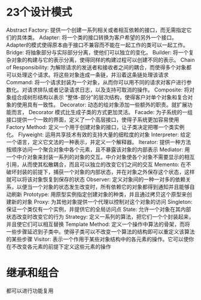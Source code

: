 
# 23个设计模式
Abstract Factory: 提供一个创建一系列相关或者相互依赖的接口，而无需指定它们的具体类。
Adapter: 将一个类的接口转换为客户希望的另外一个接口。Adapter的模式使得原本由于接口不兼容而不能在一起工作的类可以一起工作。
Bridge: 将抽象部分与实际部分分离，使他们可以独立的变化。
Builder: 将一个复杂对象的构建与它的表示分离，使得同样的构建过程可以创建不同的表示。
Chain of Responsibility: 为解除请求的发送者和接收者之间的耦合，而使得多个对象都可以处理这个请求。将这些对象连成一条链，并沿着这条链处理该请求
Command: 将一个请求封装为一个对象，从而你可以用不同的请求对客户进行参数化。对请求排队或者记录请求日志，以及支持可取消的操作。
Composite: 将对象组合成树形结构以表示 “整体-部分”的层次结构，使得客户对单个对象和复合对象的使用具有一致性。
Decorator: 动态的给对象添加一些额外的职责。就扩展功能而言， Decorator 模式比生成子类的方式更加灵活。
Facade: 为子系统的一组接口提供一个一致的界面，定义了一个高层接口，使得子系统更加容易使用
Factory Method: 定义一个用于创建对象的接口，让子类决定把哪一个类实例化。
Flyweight: 运用共享技术有效的支持大量的细粒度的对象
Interpreter: 给定一个语言，定义它文法的一种表示，并定义一个解释器。
Iterator: 提供一种方法按顺序访问一个聚合对象中各个元素，且不暴露该对象的内部表示
Mediator: 用一个中介对象来封装一系列的对象的交互。中介对象使各个对象不需要显示的相互引用，从而使其松散耦合，而且可以独立的改变它们之间的交互
Memento: 在不破坏封装的前提下，捕获一个对象的内部状态，并在对象之外保存这个状态，这样就可以将该对象恢复到保存的状态
Observer: 定义对象间的一种一对多的依赖关系，以便当一个对象的状态发生改变时，所有依赖它的对象都得到通知并且能够自动刷新
Prototype: 用原型实例指定创建对象的种类，并且通过拷贝这个原型来创建新的对象
Proxy: 为其他对象提供一个代理以控制对这个对象的访问
Singleton: 保证一个类仅有一个实例，并提供它的全局访问点
State: 允许一个对象在其内部状态改变时改变它的行为
Strategy: 定义一系列的算法，把它们一个个封装起来，并且使它们可以相互替换
Template Method: 定义一个操作中算法的骨架，而将一些步骤延迟到子类中。使得子类可以不改变一个算法的结构即可以重定义该算法的某些步骤
Visitor: 表示一个作用于某些对象结构中的各元素的操作。它可以使你在不改变各元素的前提下定义这些元素的操作


# 继承和组合
 都可以进行功能复用
 










#




#
